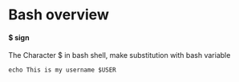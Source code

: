 # Bash overview

#### $ sign

The Character $ in bash shell, make substitution with bash variable

` echo This is my username $USER `

